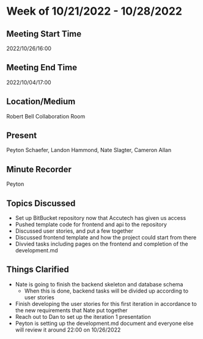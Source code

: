 # Week of 10/21/2022 - 10/28/2022

## Meeting Start Time

2022/10/26/16:00

## Meeting End Time

2022/10/04/17:00

## Location/Medium

Robert Bell Collaboration Room

## Present

Peyton Schaefer, Landon Hammond, Nate Slagter, Cameron Allan

## Minute Recorder

Peyton

## Topics Discussed

- Set up BitBucket repository now that Accutech has given us access
- Pushed template code for frontend and api to the repository
- Discussed user stories, and put a few together
- Discussed frontend template and how the project could start from there
- Divvied tasks including pages on the frontend and completion of the development.md


## Things Clarified

- Nate is going to finish the backend skeleton and database schema
  - When this is done, backend tasks will be divided up according to user stories
- Finish developing the user stories for this first iteration in accordance to the new requirements that Nate put together
- Reach out to Dan to set up the iteration 1 presentation
- Peyton is setting up the development.md document and everyone else will review it around 22:00 on 10/26/2022
